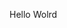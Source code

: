 Hello Wolrd









































































































































































































































































































































































































































































































































































































































































































































































































































































































































